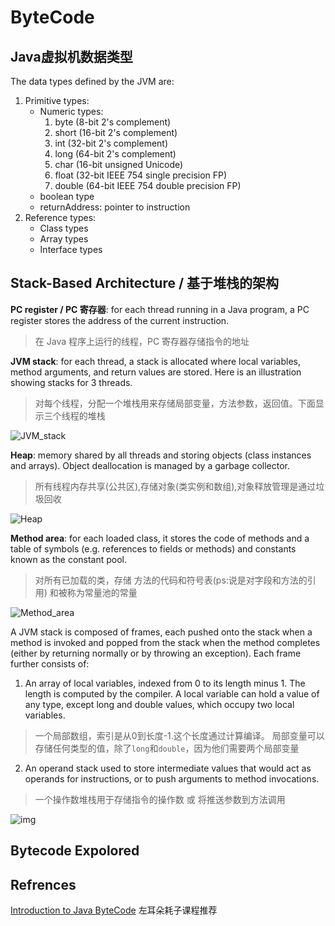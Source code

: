 # ByteCode

## Java虚拟机数据类型

The data types defined by the JVM are:

1. Primitive types:
    + Numeric types:
        1. byte (8-bit 2's complement)
        2. short (16-bit 2's complement)
        3. int (32-bit 2's complement)
        4. long (64-bit 2's complement)
        5. char (16-bit unsigned Unicode)
        6. float (32-bit IEEE 754 single precision FP)
        7. double (64-bit IEEE 754 double precision FP)
    + boolean type
    + returnAddress: pointer to instruction
2. Reference types:  
    + Class types  
    + Array types  
    + Interface types  

## Stack-Based Architecture / 基于堆栈的架构

**PC register / PC 寄存器**: for each thread running in a Java program, a PC register stores the address of the current instruction.
> 在 Java 程序上运行的线程，PC 寄存器存储指令的地址

**JVM stack**: for each thread, a stack is allocated where local variables, method arguments, and return values are stored. Here is an illustration showing stacks for 3 threads.
> 对每个线程，分配一个堆栈用来存储局部变量，方法参数，返回值。下面显示三个线程的堆栈

![JVM_stack](https://user-gold-cdn.xitu.io/2019/11/22/16e919a00a3ac729?w=169&h=220&f=png&s=1854)


**Heap**: memory shared by all threads and storing objects (class instances and arrays). Object deallocation is managed by a garbage collector.
> 所有线程内存共享(公共区),存储对象(类实例和数组),对象释放管理是通过垃圾回收

![Heap](https://user-gold-cdn.xitu.io/2019/11/22/16e919bf184e55a2?w=163&h=130&f=png&s=1496)

**Method area**: for each loaded class, it stores the code of methods and a table of symbols (e.g. references to fields or methods) and constants known as the constant pool.
> 对所有已加载的类，存储 方法的代码和符号表(ps:说是对字段和方法的引用) 和被称为常量池的常量

![Method_area](https://user-gold-cdn.xitu.io/2019/11/22/16e91af6a6b43bd4?w=369&h=307&f=png&s=25750)

A JVM stack is composed of frames, each pushed onto the stack when a method is invoked and popped from the stack when the method completes (either by returning normally or by throwing an exception). Each frame further consists of:

1. An array of local variables, indexed from 0 to its length minus 1. The length is computed by the compiler. A local variable can hold a value of any type, except long and double values, which occupy two local variables.  
> 一个局部数组，索引是从0到长度-1.这个长度通过计算编译。
> 局部变量可以存储任何类型的值，除了`long`和`double`，因为他们需要两个局部变量


2. An operand stack used to store intermediate values that would act as operands for instructions, or to push arguments to method invocations.
> 一个操作数堆栈用于存储指令的操作数 或 将推送参数到方法调用


![img](https://user-gold-cdn.xitu.io/2019/11/22/16e91b16de499d5b?w=923&h=375&f=png&s=27032)

## Bytecode Expolored




## Refrences

[Introduction to Java ByteCode](https://dzone.com/articles/introduction-to-java-bytecode) 左耳朵耗子课程推荐
